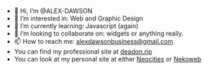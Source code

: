 - 👋 Hi, I’m @ALEX-DAWSON
- 👀 I’m interested in: Web and Graphic Design
- 🌱 I’m currently learning: Javascript (again)
- 💞️ I’m looking to collaborate on: widgets or anything really.
- 📫 How to reach me: alexdawsonbusiness@gmail.com
- You can find my professional site at [deadon.rip](https://deadon.rip)
- You can look at my personal site at either [Neocities](https://deadonrip.neocities.org) or [Nekoweb](https://deadonrip.nekoweb.org)
